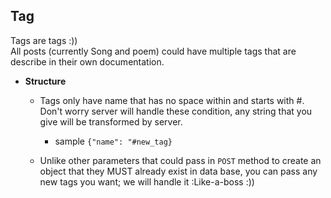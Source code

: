 **Tag**
----

Tags are tags :)) </br>
All posts (currently Song and poem) could have multiple tags that 
are describe in their own documentation.

* **Structure**

    * Tags only have name that has no space within and starts with #.
    Don't worry server will handle these condition, any string 
    that you give will be transformed by server.
        </br>
        * sample
            `{"name": "#new_tag}`
        
    * Unlike other parameters that could pass in `POST` method to create 
        an object that they MUST already exist in data base, you can pass 
        any new tags you want; we will handle it :Like-a-boss :))

    